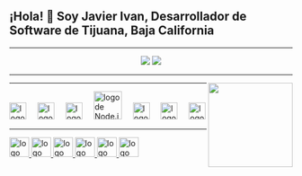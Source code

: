 <h2 align="left">¡Hola! 👋 Soy Javier Ivan, Desarrollador de Software de Tijuana, Baja California</h2>

---

<div align="center">
  <img src="https://github-readme-stats.vercel.app/api?username=JavierIvanValenzuelaEsparza&theme=dark&show_icons=true&hide_border=true&count_private=true"/>
  <img src="https://github-readme-stats.vercel.app/api/top-langs/?username=JavierIvanValenzuelaEsparza&theme=dark&show_icons=true&hide_border=true&layout=compact"/>

</div>

---
<img align="right" height="150" src ='https://i.pinimg.com/originals/65/eb/8a/65eb8a6b4a8966bafd26d1dee21ed97f.gif'/>

---

<div align="left">
  <img src="https://cdn.jsdelivr.net/gh/devicons/devicon/icons/javascript/javascript-original.svg" height="30" alt="logo de JavaScript"  />
  <img width="12" />
  <img src="https://cdn.jsdelivr.net/gh/devicons/devicon/icons/typescript/typescript-original.svg" height="30" alt="logo de TypeScript"  />
  <img width="12" />
  <img src="https://cdn.jsdelivr.net/gh/devicons/devicon/icons/react/react-original.svg" height="30" alt="logo de React"  />
  <img width="12" />
  <img src="https://cdn.jsdelivr.net/gh/devicons/devicon/icons/nodejs/nodejs-original-wordmark.svg" height="50" alt="logo de Node.js"  />
  <img width="12" />
  <img src="https://cdn.jsdelivr.net/gh/devicons/devicon/icons/python/python-original.svg" height="30" alt="logo de Python"  />
  <img width="12" />
  <img src="https://cdn.jsdelivr.net/gh/devicons/devicon/icons/mongodb/mongodb-original-wordmark.svg" height="30" alt="logo de MongoDB"  />
  <img width="12" />
  <img src="https://cdn.jsdelivr.net/gh/devicons/devicon/icons/tailwindcss/tailwindcss-original-wordmark.svg" height="30" alt="logo de Tailwind"  />
</div>

---

<div align="left">
  <a href="https://www.youtube.com/">
    <img src="https://img.shields.io/static/v1?message=YouTube&logo=youtube&label=&color=FF0000&logoColor=white&labelColor=&style=for-the-badge" height="35" alt="logo de YouTube"  />
  </a>
  <a href="https://www.instagram.com/whoistymo">
    <img src="https://img.shields.io/static/v1?message=Instagram&logo=instagram&label=&color=E4405F&logoColor=white&labelColor=&style=for-the-badge" height="35" alt="logo de Instagram"  />
  </a>
  <a href="https://www.twitch.tv/">
    <img src="https://img.shields.io/static/v1?message=Twitch&logo=twitch&label=&color=9146FF&logoColor=white&labelColor=&style=for-the-badge" height="35" alt="logo de Twitch"  />
  </a>
  <a href="https://discord.com/">
    <img src="https://img.shields.io/static/v1?message=Discord&logo=discord&label=&color=7289DA&logoColor=white&labelColor=&style=for-the-badge" height="35" alt="logo de Discord"  />
  </a>
  <a href="mailto:tu_correo@gmail.com">
    <img src="https://img.shields.io/static/v1?message=Gmail&logo=gmail&label=&color=D14836&logoColor=white&labelColor=&style=for-the-badge" height="35" alt="logo de Gmail"  />
  </a>
  <a href="https://www.linkedin.com/in/tu_perfil/">
    <img src="https://img.shields.io/static/v1?message=LinkedIn&logo=linkedin&label=&color=0077B5&logoColor=white&labelColor=&style=for-the-badge" height="35" alt="logo de LinkedIn"  />
  </a>
</div>
